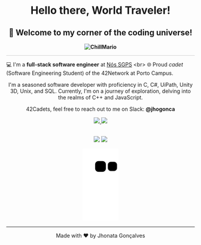 <div align="center">
  <h1><b>Hello there, World Traveler!</b></h1> 
  <h2>🚀 Welcome to my corner of the coding universe!</h2>  
</div>

<b>
<p align="center">
  <img src="https://github.com/SopadeGalinha/SopadeGalinha/assets/75684404/23754dd9-acba-44f5-a80e-3274e59e3b6d" alt="ChillMario"/>
  <div style="width: 100%; height: 1px; background-color: #ccc;"></div>
</p>
</b>

<p align="center">
  
💻 I'm a **full-stack software engineer** at [Nós SGPS]([https://www.hingehealth.com/](https://www.linkedin.com/company/nos-sgps/mycompany/verification/)) <br>
🌐 Proud <em>cadet</em> (Software Engineering Student) of the 42Network at Porto Campus.
</p>

<p align="center">
  I'm a seasoned software developer with proficiency in C, C#, UiPath, Unity 3D, Unix, and SQL. Currently, I'm on a journey of exploration, delving into the realms of C++ and JavaScript.
</p>

<p align="center">
  42Cadets, feel free to reach out to me on Slack: <strong>@jhogonca</strong>
</p>

<div align="center">
  <a href="https://github.com/SopadeGalinha">
    <img height="170em" src="https://github-readme-stats.vercel.app/api?username=SopadeGalinha&show_icons=true&theme=vision-friendly-dark&include_all_commits=true&count_private=true&title_color=FF6B6B&icon_color=FF6B6B"/>
    <img height="170em" src="https://github-readme-stats.vercel.app/api/top-langs/?username=SopadeGalinha&layout=compact&langs_count=7&theme=vision-friendly-dark&title_color=FF6B6B"/>
  </a>
</div>

<div style="display: inline_block" align="center"><br>
</div>
  
<div align="center">
  <p>
    <a href="https://instagram.com/expereai" target="_blank"><img src="https://img.shields.io/badge/-Instagram-%23E4405F?style=for-the-badge&logo=instagram&logoColor=black" target="_blank"></a>
    <a href="https://www.linkedin.com/in/jhonata-gon%C3%A7alves-899160248/" target="_blank"><img src="https://img.shields.io/badge/-LinkedIn-%230077B5?style=for-the-badge&logo=linkedin&logoColor=black" target="_blank"></a> 
  </p>

  <img src="https://github.com/rafaballerini/rafaballerini/blob/output/github-contribution-grid-snake.svg?color=blue" alt="Snake animation">
  
  <hr> <!-- This adds a line underneath -->
  
  <p align="center">
    Made with ❤️ by Jhonata Gonçalves
  </p>
</div>
